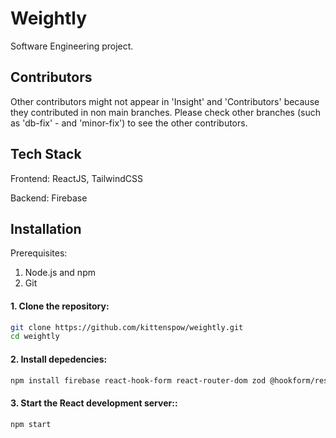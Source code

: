 # Weightly
Software Engineering project.

## Contributors
Other contributors might not appear in 'Insight' and 'Contributors' because they contributed in non main branches. Please check other branches (such as 'db-fix' - and 'minor-fix') to see the other contributors.

## Tech Stack
Frontend: ReactJS, TailwindCSS

Backend: Firebase

## Installation
Prerequisites:
1. Node.js and npm
2. Git

#### 1. Clone the repository:
```bash
git clone https://github.com/kittenspow/weightly.git
cd weightly
```
#### 2. Install depedencies:
```bash
npm install firebase react-hook-form react-router-dom zod @hookform/resolvers recharts lucide-react framer-motion
```
#### 3. Start the React development server::
```bash
npm start
```
